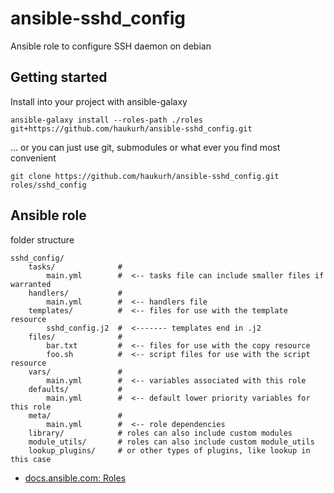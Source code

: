 # ansible-sshd_config

Ansible role to configure SSH daemon on debian

## Getting started

Install into your project with ansible-galaxy

```shell
ansible-galaxy install --roles-path ./roles git+https://github.com/haukurh/ansible-sshd_config.git
```

... or you can just use git, submodules or what ever you find most convenient

```shell
git clone https://github.com/haukurh/ansible-sshd_config.git roles/sshd_config
```

## Ansible role

folder structure

```
sshd_config/
    tasks/              #
        main.yml        #  <-- tasks file can include smaller files if warranted
    handlers/           #
        main.yml        #  <-- handlers file
    templates/          #  <-- files for use with the template resource
        sshd_config.j2  #  <------- templates end in .j2
    files/              #
        bar.txt         #  <-- files for use with the copy resource
        foo.sh          #  <-- script files for use with the script resource
    vars/               #
        main.yml        #  <-- variables associated with this role
    defaults/           #
        main.yml        #  <-- default lower priority variables for this role
    meta/               #
        main.yml        #  <-- role dependencies
    library/            # roles can also include custom modules
    module_utils/       # roles can also include custom module_utils
    lookup_plugins/     # or other types of plugins, like lookup in this case
```

- [docs.ansible.com: Roles](https://docs.ansible.com/ansible/latest/playbook_guide/playbooks_reuse_roles.html)
